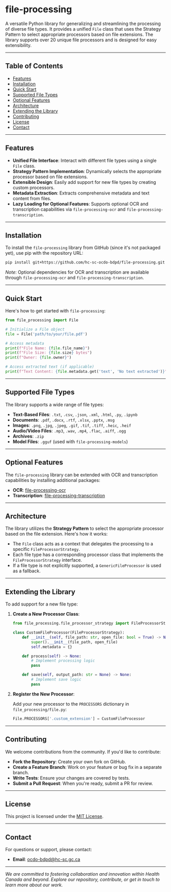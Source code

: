 # file-processing

A versatile Python library for generalizing and streamlining the processing of diverse file types. It provides a unified `File` class that uses the Strategy Pattern to select appropriate processors based on file extensions. The library supports over 20 unique file processors and is designed for easy extensibility.

---

## Table of Contents

- [Features](#features)
- [Installation](#installation)
- [Quick Start](#quick-start)
- [Supported File Types](#supported-file-types)
- [Optional Features](#optional-features)
- [Architecture](#architecture)
- [Extending the Library](#extending-the-library)
- [Contributing](#contributing)
- [License](#license)
- [Contact](#contact)

---

## Features

- **Unified File Interface**: Interact with different file types using a single `File` class.
- **Strategy Pattern Implementation**: Dynamically selects the appropriate processor based on file extensions.
- **Extensible Design**: Easily add support for new file types by creating custom processors.
- **Metadata Extraction**: Extracts comprehensive metadata and text content from files.
- **Lazy Loading for Optional Features**: Supports optional OCR and transcription capabilities via `file-processing-ocr` and `file-processing-transcription`.

---

## Installation

To install the `file-processing` library from GitHub (since it's not packaged yet), use pip with the repository URL:

```bash
pip install git+https://github.com/hc-sc-ocdo-bdpd/file-processing.git
```

*Note*: Optional dependencies for OCR and transcription are available through `file-processing-ocr` and `file-processing-transcription`.

---

## Quick Start

Here's how to get started with `file-processing`:

```python
from file_processing import File

# Initialize a File object
file = File('path/to/your/file.pdf')

# Access metadata
print(f"File Name: {file.file_name}")
print(f"File Size: {file.size} bytes")
print(f"Owner: {file.owner}")

# Access extracted text (if applicable)
print(f"Text Content: {file.metadata.get('text', 'No text extracted')}")
```

---

## Supported File Types

The library supports a wide range of file types:

- **Text-Based Files**: `.txt`, `.csv`, `.json`, `.xml`, `.html`, `.py`, `.ipynb`
- **Documents**: `.pdf`, `.docx`, `.rtf`, `.xlsx`, `.pptx`, `.msg`
- **Images**: `.png`, `.jpg`, `.jpeg`, `.gif`, `.tif`, `.tiff`, `.heic`, `.heif`
- **Audio/Video Files**: `.mp3`, `.wav`, `.mp4`, `.flac`, `.aiff`, `.ogg`
- **Archives**: `.zip`
- **Model Files**: `.gguf` (used with `file-processing-models`)

---

## Optional Features

The `file-processing` library can be extended with OCR and transcription capabilities by installing additional packages:

- **OCR**: [file-processing-ocr](https://github.com/hc-sc-ocdo-bdpd/file-processing-ocr)
- **Transcription**: [file-processing-transcription](https://github.com/hc-sc-ocdo-bdpd/file-processing-transcription)

---

## Architecture

The library utilizes the **Strategy Pattern** to select the appropriate processor based on the file extension. Here's how it works:

- The `File` class acts as a context that delegates the processing to a specific `FileProcessorStrategy`.
- Each file type has a corresponding processor class that implements the `FileProcessorStrategy` interface.
- If a file type is not explicitly supported, a `GenericFileProcessor` is used as a fallback.

---

## Extending the Library

To add support for a new file type:

1. **Create a New Processor Class**:

   ```python
   from file_processing.file_processor_strategy import FileProcessorStrategy

   class CustomFileProcessor(FileProcessorStrategy):
       def __init__(self, file_path: str, open_file: bool = True) -> None:
           super().__init__(file_path, open_file)
           self.metadata = {}

       def process(self) -> None:
           # Implement processing logic
           pass

       def save(self, output_path: str = None) -> None:
           # Implement save logic
           pass
   ```

2. **Register the New Processor**:

   Add your new processor to the `PROCESSORS` dictionary in `file_processing/file.py`:

   ```python
   File.PROCESSORS['.custom_extension'] = CustomFileProcessor
   ```

---

## Contributing

We welcome contributions from the community. If you'd like to contribute:

- **Fork the Repository**: Create your own fork on GitHub.
- **Create a Feature Branch**: Work on your feature or bug fix in a separate branch.
- **Write Tests**: Ensure your changes are covered by tests.
- **Submit a Pull Request**: When you're ready, submit a PR for review.

---

## License

This project is licensed under the [MIT License](LICENSE).

---

## Contact

For questions or support, please contact:

- **Email**: [ocdo-bdpd@hc-sc.gc.ca](mailto:ocdo-bdpd@hc-sc.gc.ca)

---

*We are committed to fostering collaboration and innovation within Health Canada and beyond. Explore our repository, contribute, or get in touch to learn more about our work.*
